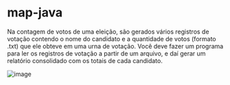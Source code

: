 # map-java

Na contagem de votos de uma eleição, são gerados vários registros
de votação contendo o nome do candidato e a quantidade de votos
(formato .txt) que ele obteve em uma urna de votação. Você deve
fazer um programa para ler os registros de votação a partir de um
arquivo, e daí gerar um relatório consolidado com os totais de cada
candidato.

![image](https://github.com/lucasjs19/map-java/assets/86806731/a20e7415-c1e4-4f4b-b2f6-15cb32e368a0)
